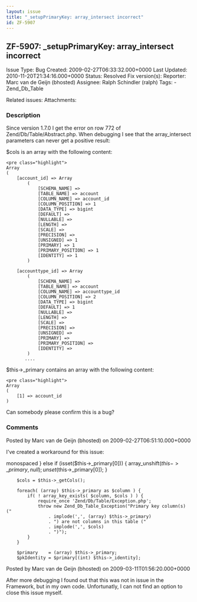 ```yaml
---
layout: issue
title: "_setupPrimaryKey: array_intersect incorrect"
id: ZF-5907
---
```


ZF-5907: \_setupPrimaryKey: array\_intersect incorrect
------------------------------------------------------

 Issue Type: Bug Created: 2009-02-27T06:33:32.000+0000 Last Updated: 2010-11-20T21:34:16.000+0000 Status: Resolved Fix version(s): 
 Reporter:  Marc van de Geijn (bhosted)  Assignee:  Ralph Schindler (ralph)  Tags: - Zend\_Db\_Table
 
 Related issues: 
 Attachments: 
### Description

Since version 1.7.0 I get the error on row 772 of Zend/Db/Table/Abstract.php. When debugging I see that the array\_intersect parameters can never get a positive result:

$cols is an array with the following content:

 
    <pre class="highlight">
    Array
    (
        [account_id] => Array
            (
                [SCHEMA_NAME] => 
                [TABLE_NAME] => account
                [COLUMN_NAME] => account_id
                [COLUMN_POSITION] => 1
                [DATA_TYPE] => bigint
                [DEFAULT] => 
                [NULLABLE] => 
                [LENGTH] => 
                [SCALE] => 
                [PRECISION] => 
                [UNSIGNED] => 1
                [PRIMARY] => 1
                [PRIMARY_POSITION] => 1
                [IDENTITY] => 1
            )
    
        [accounttype_id] => Array
            (
                [SCHEMA_NAME] => 
                [TABLE_NAME] => account
                [COLUMN_NAME] => accounttype_id
                [COLUMN_POSITION] => 2
                [DATA_TYPE] => bigint
                [DEFAULT] => 1
                [NULLABLE] => 
                [LENGTH] => 
                [SCALE] => 
                [PRECISION] => 
                [UNSIGNED] => 
                [PRIMARY] => 
                [PRIMARY_POSITION] => 
                [IDENTITY] => 
            )
           ....


$this->\_primary contains an array with the following content:

 
    <pre class="highlight">
    Array
    (
        [1] => account_id
    )


Can somebody please confirm this is a bug?

 

 

### Comments

Posted by Marc van de Geijn (bhosted) on 2009-02-27T06:51:10.000+0000

I've created a workaround for this issue:

monospaced } else if (isset($this->\_primary[0])) { array\_unshift($this->\_primary, null); unset($this->\_primary[0]); }

 
        $cols = $this->_getCols();
    
        foreach( (array) $this->_primary as $column ) {
            if( ! array_key_exists( $column, $cols ) ) {
                require_once 'Zend/Db/Table/Exception.php';
                throw new Zend_Db_Table_Exception("Primary key column(s) ("
                    . implode(',', (array) $this->_primary)
                    . ") are not columns in this table ("
                    . implode(',', $cols)
                    . ")");
            }
        }
    
        $primary    = (array) $this->_primary;
        $pkIdentity = $primary[(int) $this->_identity];


 

 

Posted by Marc van de Geijn (bhosted) on 2009-03-11T01:56:20.000+0000

After more debugging I found out that this was not in issue in the Framework, but in my own code. Unfortunatly, I can not find an option to close this issue myself.

 

 